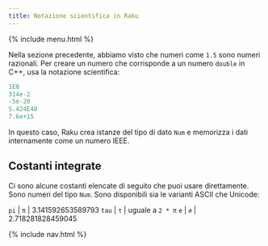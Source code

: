 ```yaml
---
title: Notazione scientifica in Raku
---
```


{% include menu.html %}

Nella sezione precedente, abbiamo visto che numeri come `1.5` sono numeri razionali. Per creare un numero che corrisponde a un numero `double` in C++, usa la notazione scientifica:

```raku
1E0
314e-2
-5e-20
5.424E40
7.6e+15
```

In questo caso, Raku crea istanze del tipo di dato `Num` e memorizza i dati internamente come un numero IEEE.

## Costanti integrate

Ci sono alcune costanti elencate di seguito che puoi usare direttamente. Sono numeri del tipo `Num`. Sono disponibili sia le varianti ASCII che Unicode:

`pi` | `π` | 3.141592653589793
`tau` | `τ` | uguale a `2 * π`
`e` | `𝑒` | 2.718281828459045

{% include nav.html %}
